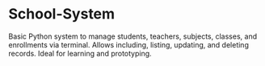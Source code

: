 # School-System
Basic Python system to manage students, teachers, subjects, classes, and enrollments via terminal. Allows including, listing, updating, and deleting records. Ideal for learning and prototyping.
